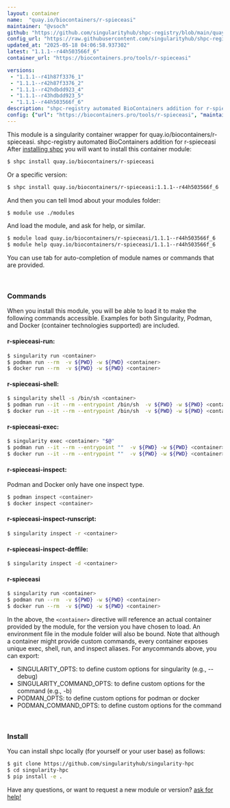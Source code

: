 ```yaml
---
layout: container
name:  "quay.io/biocontainers/r-spieceasi"
maintainer: "@vsoch"
github: "https://github.com/singularityhub/shpc-registry/blob/main/quay.io/biocontainers/r-spieceasi/container.yaml"
config_url: "https://raw.githubusercontent.com/singularityhub/shpc-registry/main/quay.io/biocontainers/r-spieceasi/container.yaml"
updated_at: "2025-05-18 04:06:58.937302"
latest: "1.1.1--r44h503566f_6"
container_url: "https://biocontainers.pro/tools/r-spieceasi"

versions:
 - "1.1.1--r41h87f3376_1"
 - "1.1.1--r42h87f3376_2"
 - "1.1.1--r42hdbdd923_4"
 - "1.1.1--r43hdbdd923_5"
 - "1.1.1--r44h503566f_6"
description: "shpc-registry automated BioContainers addition for r-spieceasi"
config: {"url": "https://biocontainers.pro/tools/r-spieceasi", "maintainer": "@vsoch", "description": "shpc-registry automated BioContainers addition for r-spieceasi", "latest": {"1.1.1--r44h503566f_6": "sha256:deec2ee73f44b5b189059a328d13ddef74d3ba09a7efe6187f57499a75667748"}, "tags": {"1.1.1--r41h87f3376_1": "sha256:daae54f3a91d74b9444a97b0772ba11ca12dc2b477e6fa299b8f2d08b8ef7861", "1.1.1--r42h87f3376_2": "sha256:739dba8b0f9a8ff6fa1d27c29cf92d50bd2890ebba26515cf3fcb65de1aea346", "1.1.1--r42hdbdd923_4": "sha256:7cb6b401ae1f0d3085b525474ecab33caf8c1890d1cc1d04fc369a33b195d23f", "1.1.1--r43hdbdd923_5": "sha256:6b830f4e88519513fa13432d3791aef43f128bfb8e8dc64a42969af424277cc0", "1.1.1--r44h503566f_6": "sha256:deec2ee73f44b5b189059a328d13ddef74d3ba09a7efe6187f57499a75667748"}, "docker": "quay.io/biocontainers/r-spieceasi"}
---
```


This module is a singularity container wrapper for quay.io/biocontainers/r-spieceasi.
shpc-registry automated BioContainers addition for r-spieceasi
After [installing shpc](#install) you will want to install this container module:


```bash
$ shpc install quay.io/biocontainers/r-spieceasi
```

Or a specific version:

```bash
$ shpc install quay.io/biocontainers/r-spieceasi:1.1.1--r44h503566f_6
```

And then you can tell lmod about your modules folder:

```bash
$ module use ./modules
```

And load the module, and ask for help, or similar.

```bash
$ module load quay.io/biocontainers/r-spieceasi/1.1.1--r44h503566f_6
$ module help quay.io/biocontainers/r-spieceasi/1.1.1--r44h503566f_6
```

You can use tab for auto-completion of module names or commands that are provided.

<br>

### Commands

When you install this module, you will be able to load it to make the following commands accessible.
Examples for both Singularity, Podman, and Docker (container technologies supported) are included.

#### r-spieceasi-run:

```bash
$ singularity run <container>
$ podman run --rm  -v ${PWD} -w ${PWD} <container>
$ docker run --rm  -v ${PWD} -w ${PWD} <container>
```

#### r-spieceasi-shell:

```bash
$ singularity shell -s /bin/sh <container>
$ podman run --it --rm --entrypoint /bin/sh  -v ${PWD} -w ${PWD} <container>
$ docker run --it --rm --entrypoint /bin/sh  -v ${PWD} -w ${PWD} <container>
```

#### r-spieceasi-exec:

```bash
$ singularity exec <container> "$@"
$ podman run --it --rm --entrypoint ""  -v ${PWD} -w ${PWD} <container> "$@"
$ docker run --it --rm --entrypoint ""  -v ${PWD} -w ${PWD} <container> "$@"
```

#### r-spieceasi-inspect:

Podman and Docker only have one inspect type.

```bash
$ podman inspect <container>
$ docker inspect <container>
```

#### r-spieceasi-inspect-runscript:

```bash
$ singularity inspect -r <container>
```

#### r-spieceasi-inspect-deffile:

```bash
$ singularity inspect -d <container>
```



#### r-spieceasi

```bash
$ singularity run <container>
$ podman run --rm  -v ${PWD} -w ${PWD} <container>
$ docker run --rm  -v ${PWD} -w ${PWD} <container>
```


In the above, the `<container>` directive will reference an actual container provided
by the module, for the version you have chosen to load. An environment file in the
module folder will also be bound. Note that although a container
might provide custom commands, every container exposes unique exec, shell, run, and
inspect aliases. For anycommands above, you can export:

 - SINGULARITY_OPTS: to define custom options for singularity (e.g., --debug)
 - SINGULARITY_COMMAND_OPTS: to define custom options for the command (e.g., -b)
 - PODMAN_OPTS: to define custom options for podman or docker
 - PODMAN_COMMAND_OPTS: to define custom options for the command

<br>

### Install

You can install shpc locally (for yourself or your user base) as follows:

```bash
$ git clone https://github.com/singularityhub/singularity-hpc
$ cd singularity-hpc
$ pip install -e .
```

Have any questions, or want to request a new module or version? [ask for help!](https://github.com/singularityhub/singularity-hpc/issues)